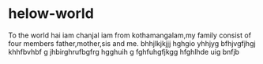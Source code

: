 # helow-world
To the world
hai iam chanjal iam from kothamangalam,my family consist of 
four members father,mother,sis and me.
bhhjlkjkjjj hghgio yhhjyg bfhjvgfjhgj khhfbvhbf g
jhbirghrufbgfrg hgghuih g fghfuhgfjkgg hfghlhde uig bnfjb
